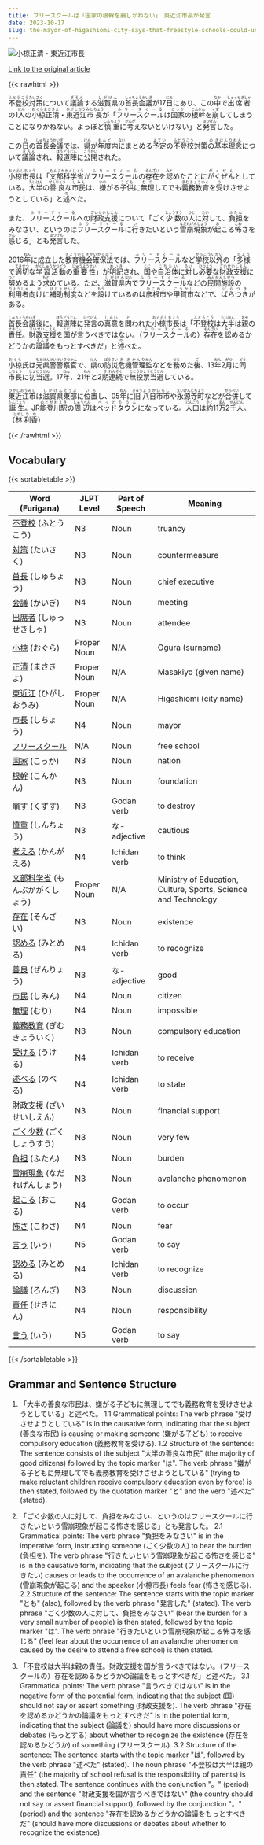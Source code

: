 ```yaml
---
title: フリースクールは「国家の根幹を崩しかねない」　東近江市長が発言
date: 2023-10-17
slug: the-mayor-of-higashiomi-city-says-that-freestyle-schools-could-undermine-the-foundation-of-the-nation
---
```


![小椋正清・東近江市長](https://www.asahicom.jp/imgopt/img/a52c54731f/comm_L/AS20231017002721.jpg "小椋正清・東近江市長")

[Link to the original article](https://asahi.com/articles/ASRBK6DD9RBKPTJB00C.html?iref=comtop_7_04)

{{< rawhtml >}}
<p><ruby>不登校<rt>ふとうこう</rt></ruby><ruby>対策<rt>たいさく</rt></ruby>について<ruby>議論<rt>ぎろん</rt></ruby>する<ruby>滋賀県<rt>しがけん</rt></ruby>の<ruby>首長会議<rt>しゅちょうかいぎ</rt></ruby>が17<ruby>日<rt>にち</rt></ruby>にあり、この<ruby>中<rt>なか</rt></ruby>で<ruby>出席者<rt>しゅっせきしゃ</rt></ruby>の1<ruby>人<rt>にん</rt></ruby>の<ruby>小椋正清<rt>おぐらまさきよ</rt></ruby>・<ruby>東近江市<rt>ひがしおうみし</rt></ruby><ruby>長<rt>ちょう</rt></ruby>が「<ruby>フリースクール<rt>ふりーすくーる</rt></ruby>は<ruby>国家<rt>こっか</rt></ruby>の<ruby>根幹<rt>こんかん</rt></ruby>を<ruby>崩<rt>くず</rt></ruby>してしまうことになりかねない。よっぽど<ruby>慎重<rt>しんちょう</rt></ruby>に<ruby>考<rt>かんが</rt></ruby>えないといけない」と<ruby>発言<rt>はつげん</rt></ruby>した。</p>

<p>この<ruby>日<rt>ひ</rt></ruby>の<ruby>首長会議<rt>しゅちょうかいぎ</rt></ruby>では、<ruby>県<rt>けん</rt></ruby>が<ruby>年度<rt>ねんど</rt></ruby>内<ruby>に<rt>ない</rt></ruby>まとめる<ruby>予定<rt>よてい</rt></ruby>の<ruby>不登校<rt>ふとうこう</rt></ruby>対策<ruby>の<rt>の</rt></ruby><ruby>基本理念<rt>きほんりねん</rt></ruby>について<ruby>議論<rt>ぎろん</rt></ruby>され、<ruby>報道陣<rt>ほうどうじん</rt></ruby>に<ruby>公開<rt>こうかい</rt></ruby>された。</p>

<p><ruby>小椋市長<rt>おぐらしちょう</rt></ruby>は「<ruby>文部科学省<rt>もんぶかがくしょう</rt></ruby>が<ruby>フリースクール<rt>ふりーすくーる</rt></ruby>の<ruby>存在<rt>そんざい</rt></ruby>を<ruby>認<rt>みと</rt></ruby>めたことに<ruby>がくぜん<rt>がくぜん</rt></ruby>としている。<ruby>大半<rt>たいはん</rt></ruby>の<ruby>善良<rt>ぜんりょう</rt></ruby>な<ruby>市民<rt>しみん</rt></ruby>は、<ruby>嫌<rt>いや</rt></ruby>がる<ruby>子供<rt>こども</rt></ruby>に<ruby>無理<rt>むり</rt></ruby>してでも<ruby>義務教育<rt>ぎむきょういく</rt></ruby>を<ruby>受<rt>う</rt></ruby>けさせようとしている」と<ruby>述<rt>の</rt></ruby>べた。</p>

<p>また、<ruby>フリースクール<rt>ふりーすくーる</rt></ruby>への<ruby>財政支援<rt>ざいせいしえん</rt></ruby>について「ごく<ruby>少数<rt>しょうすう</rt></ruby>の<ruby>人<rt>ひと</rt></ruby>に<ruby>対<rt>たい</rt></ruby>して、<ruby>負担<rt>ふたん</rt></ruby>をみなさい、というのは<ruby>フリースクール<rt>ふりーすくーる</rt></ruby>に<ruby>行<rt>い</rt></ruby>きたいという<ruby>雪崩現象<rt>なだれげんしょう</rt></ruby>が<ruby>起<rt>お</rt></ruby>こる<ruby>怖<rt>こわ</rt></ruby>さを<ruby>感<rt>かん</rt></ruby>じる」とも<ruby>発言<rt>はつげん</rt></ruby>した。</p>

<p>2016<ruby>年<rt>ねん</rt></ruby>に成立した<ruby>教育機会確保法<rt>きょういくきかいかくほう</rt></ruby>では、<ruby>フリースクール<rt>ふりーすくーる</rt></ruby>など<ruby>学校以外<rt>がっこういがい</rt></ruby>の「<ruby>多様<rt>たよう</rt></ruby>で<ruby>適切<rt>てきせつ</rt></ruby>な<ruby>学習活動<rt>がくしゅうかつどう</rt></ruby>の<ruby>重要性<rt>じゅうようせい</rt></ruby>」が<ruby>明記<rt>めいき</rt></ruby>され、<ruby>国<rt>くに</rt></ruby>や<ruby>自治体<rt>じちたい</rt></ruby>に<ruby>対<rt>たい</rt></ruby>し<ruby>必要<rt>ひつよう</rt></ruby>な<ruby>財政支援<rt>ざいせいしえん</rt></ruby>に<ruby>努<rt>つと</rt></ruby>めるよう<ruby>求<rt>もと</rt></ruby>めている。ただ、<ruby>滋賀県<rt>しがけん</rt></ruby><ruby>内<rt>ない</rt></ruby>で<ruby>フリースクール<rt>ふりーすくーる</rt></ruby>などの<ruby>民間施設<rt>みんかんしせつ</rt></ruby>の<ruby>利用者<rt>りようしゃ</rt></ruby>向<ruby>け<rt>け</rt></ruby>に<ruby>補助制度<rt>ほじょせいど</rt></ruby>などを<ruby>設<rt>もう</rt></ruby>けているのは<ruby>彦根市<rt>ひこねし</rt></ruby>や<ruby>甲賀市<rt>こうかし</rt></ruby>などで、<ruby>ばらつき<rt>ばらつき</rt></ruby>がある。</p>

<p><ruby>首長会議<rt>しゅちょうかいぎ</rt></ruby>後に、<ruby>報道陣<rt>ほうどうじん</rt></ruby>に<ruby>発言<rt>はつげん</rt></ruby>の<ruby>真意<rt>しんい</rt></ruby>を<ruby>問<rt>と</rt></ruby>われた<ruby>小椋市長<rt>おぐらしちょう</rt></ruby>は「<ruby>不登校<rt>ふとうこう</rt></ruby>は<ruby>大半<rt>たいはん</rt></ruby>は<ruby>親<rt>おや</rt></ruby>の<ruby>責任<rt>せきにん</rt></ruby>。<ruby>財政支援<rt>ざいせいしえん</rt></ruby>を<ruby>国<rt>くに</rt></ruby>が<ruby>言<rt>い</rt></ruby>うべきではない。（<ruby>フリースクール<rt>ふりーすくーる</rt></ruby>の）<ruby>存在<rt>そんざい</rt></ruby>を<ruby>認<rt>みと</rt></ruby>めるかどうかの<ruby>論議<rt>ろんぎ</rt></ruby>をもっとすべきだ」と<ruby>述<rt>の</rt></ruby>べた。</p>

<p><ruby>小椋<rt>おぐら</rt></ruby>氏は<ruby>元<rt>もと</rt></ruby><ruby>県警<rt>けんけい</rt></ruby><ruby>警察官<rt>けいさつかん</rt></ruby>で、<ruby>県<rt>けん</rt></ruby>の<ruby>防災<rt>ぼうさい</rt></ruby><ruby>危機<rt>きき</rt></ruby><ruby>管理<rt>かんり</rt></ruby><ruby>監<rt>かん</rt></ruby>などを<ruby>務<rt>つと</rt></ruby>めた<ruby>後<rt>ご</rt></ruby>、13<ruby>年<rt>ねん</rt></ruby>2<ruby>月<rt>がつ</rt></ruby>に<ruby>同<rt>どう</rt></ruby><ruby>市長<rt>しちょう</rt></ruby>に<ruby>初当選<rt>しょとうせん</rt></ruby>。17<ruby>年<rt>ねん</rt></ruby>、21<ruby>年<rt>ねん</rt></ruby>と2<ruby>期<rt>き</rt></ruby><ruby>連続<rt>れんぞく</rt></ruby>で<ruby>無投票<rt>むとうひょう</rt></ruby><ruby>当選<rt>とうせん</rt></ruby>している。</p>

<p><ruby>東近江市<rt>ひがしおうみし</rt></ruby>は<ruby>滋賀県<rt>しがけん</rt></ruby><ruby>東部<rt>とうぶ</rt></ruby>に<ruby>位置<rt>いち</rt></ruby>し、05<ruby>年<rt>ねん</rt></ruby>に<ruby>旧<rt>きゅう</rt></ruby><ruby>八日市市<rt>ようかいちし</rt></ruby>や<ruby>永源寺町<rt>えいげんじちょう</rt></ruby>などが<ruby>合併<rt>がっぺい</rt></ruby>して<ruby>誕生<rt>たんじょう</rt></ruby>。JR<ruby>能登川駅<rt>のとがわえき</rt></ruby>の<ruby>周辺<rt>しゅうへん</rt></ruby>は<ruby>ベッドタウン<rt>べっどたうん</rt></ruby>になっている。<ruby>人口<rt>じんこう</rt></ruby>は<ruby>約<rt>やく</rt></ruby>11<ruby>万<rt>まん</rt></ruby>2<ruby>千人<rt>せんにん</rt></ruby>。（<ruby>林<rt>はやし</rt></ruby><ruby>利香<rt>りか</rt></ruby>）</p>
{{< /rawhtml >}}

## Vocabulary


{{< sortabletable >}}

| Word (Furigana) | JLPT Level | Part of Speech | Meaning |
|-----------------|------------|----------------|---------|
|[不登校](https://jisho.org/search/%E4%B8%8D%E7%99%BB%E6%A0%A1) (ふとうこう)| N3 | Noun | truancy |
|[対策](https://jisho.org/search/%E5%AF%BE%E7%AD%96) (たいさく)| N3 | Noun | countermeasure |
|[首長](https://jisho.org/search/%E9%A6%96%E9%95%B7) (しゅちょう)| N3 | Noun | chief executive |
|[会議](https://jisho.org/search/%E4%BC%9A%E8%AD%B0) (かいぎ)| N4 | Noun | meeting |
|[出席者](https://jisho.org/search/%E5%87%BA%E5%B8%AD%E8%80%85) (しゅっせきしゃ)| N3 | Noun | attendee |
|[小椋](https://jisho.org/search/%E5%B0%8F%E6%A4%8B) (おぐら)| Proper Noun | N/A | Ogura (surname) |
|[正清](https://jisho.org/search/%E6%AD%A3%E6%B8%85) (まさきよ)| Proper Noun | N/A | Masakiyo (given name) |
|[東近江](https://jisho.org/search/%E6%9D%B1%E8%BF%91%E6%B1%9F) (ひがしおうみ)| Proper Noun | N/A | Higashiomi (city name) |
|[市長](https://jisho.org/search/%E5%B8%82%E9%95%B7) (しちょう)| N4 | Noun | mayor |
|[フリースクール](https://jisho.org/search/%E3%83%95%E3%83%AA%E3%83%BC%E3%82%B9%E3%82%AF%E3%83%BC%E3%83%AB)| N/A | Noun | free school |
|[国家](https://jisho.org/search/%E5%9B%BD%E5%AE%B6) (こっか)| N3 | Noun | nation |
|[根幹](https://jisho.org/search/%E6%A0%B9%E5%B9%B9) (こんかん)| N3 | Noun | foundation |
|[崩す](https://jisho.org/search/%E5%B4%A9%E3%81%99) (くずす)| N3 | Godan verb | to destroy |
|[慎重](https://jisho.org/search/%E6%85%8E%E9%87%8D) (しんちょう)| N3 | な-adjective | cautious |
|[考える](https://jisho.org/search/%E8%80%83%E3%81%88%E3%82%8B) (かんがえる)| N4 | Ichidan verb | to think |
|[文部科学省](https://jisho.org/search/%E6%96%87%E9%83%A8%E7%A7%91%E5%AD%A6%E7%9C%81) (もんぶかがくしょう)| Proper Noun | N/A | Ministry of Education, Culture, Sports, Science and Technology |
|[存在](https://jisho.org/search/%E5%AD%98%E5%9C%A8) (そんざい)| N3 | Noun | existence |
|[認める](https://jisho.org/search/%E8%AA%8D%E3%82%81%E3%82%8B) (みとめる)| N4 | Ichidan verb | to recognize |
|[善良](https://jisho.org/search/%E5%96%84%E8%89%AF) (ぜんりょう)| N3 | な-adjective | good |
|[市民](https://jisho.org/search/%E5%B8%82%E6%B0%91) (しみん)| N4 | Noun | citizen |
|[無理](https://jisho.org/search/%E7%84%A1%E7%90%86) (むり)| N4 | Noun | impossible |
|[義務教育](https://jisho.org/search/%E7%BE%A9%E5%8B%99%E6%95%99%E8%82%B2) (ぎむきょういく)| N3 | Noun | compulsory education |
|[受ける](https://jisho.org/search/%E5%8F%97%E3%81%91%E3%82%8B) (うける)| N4 | Ichidan verb | to receive |
|[述べる](https://jisho.org/search/%E8%BF%B0%E3%81%B9%E3%82%8B) (のべる)| N4 | Ichidan verb | to state |
|[財政支援](https://jisho.org/search/%E8%B2%A1%E6%94%BF%E6%94%AF%E6%8F%B4) (ざいせいしえん)| N3 | Noun | financial support |
|[ごく少数](https://jisho.org/search/%E3%81%94%E3%81%8F%E5%B0%91%E6%95%B0) (ごくしょうすう)| N3 | Noun | very few |
|[負担](https://jisho.org/search/%E8%B2%A0%E6%8B%85) (ふたん)| N3 | Noun | burden |
|[雪崩現象](https://jisho.org/search/%E9%9B%AA%E5%B4%A9%E7%8F%BE%E8%B1%A1) (なだれげんしょう)| N3 | Noun | avalanche phenomenon |
|[起こる](https://jisho.org/search/%E8%B5%B7%E3%81%93%E3%82%8B) (おこる)| N4 | Godan verb | to occur |
|[怖さ](https://jisho.org/search/%E6%80%96%E3%81%95) (こわさ)| N4 | Noun | fear |
|[言う](https://jisho.org/search/%E8%A8%80%E3%81%86) (いう)| N5 | Godan verb | to say |
|[認める](https://jisho.org/search/%E8%AA%8D%E3%82%81%E3%82%8B) (みとめる)| N4 | Ichidan verb | to recognize |
|[論議](https://jisho.org/search/%E8%AB%96%E8%AD%B0) (ろんぎ)| N3 | Noun | discussion |
|[責任](https://jisho.org/search/%E8%B2%AC%E4%BB%BB) (せきにん)| N4 | Noun | responsibility |
|[言う](https://jisho.org/search/%E8%A8%80%E3%81%86) (いう)| N5 | Godan verb | to say |

{{< /sortabletable >}}


## Grammar and Sentence Structure

1. 「大半の善良な市民は、嫌がる子どもに無理してでも義務教育を受けさせようとしている」と述べた。
1.1 Grammatical points: The verb phrase "受けさせようとしている" is in the causative form, indicating that the subject (善良な市民) is causing or making someone (嫌がる子ども) to receive compulsory education (義務教育を受ける).
1.2 Structure of the sentence: The sentence consists of the subject "大半の善良な市民" (the majority of good citizens) followed by the topic marker "は". The verb phrase "嫌がる子どもに無理してでも義務教育を受けさせようとしている" (trying to make reluctant children receive compulsory education even by force) is then stated, followed by the quotation marker "と" and the verb "述べた" (stated).

2. 「ごく少数の人に対して、負担をみなさい、というのはフリースクールに行きたいという雪崩現象が起こる怖さを感じる」とも発言した。
2.1 Grammatical points: The verb phrase "負担をみなさい" is in the imperative form, instructing someone (ごく少数の人) to bear the burden (負担を). The verb phrase "行きたいという雪崩現象が起こる怖さを感じる" is in the causative form, indicating that the subject (フリースクールに行きたい) causes or leads to the occurrence of an avalanche phenomenon (雪崩現象が起こる) and the speaker (小椋市長) feels fear (怖さを感じる).
2.2 Structure of the sentence: The sentence starts with the topic marker "とも" (also), followed by the verb phrase "発言した" (stated). The verb phrase "ごく少数の人に対して、負担をみなさい" (bear the burden for a very small number of people) is then stated, followed by the topic marker "は". The verb phrase "行きたいという雪崩現象が起こる怖さを感じる" (feel fear about the occurrence of an avalanche phenomenon caused by the desire to attend a free school) is then stated.

3. 「不登校は大半は親の責任。財政支援を国が言うべきではない。（フリースクールの）存在を認めるかどうかの論議をもっとすべきだ」と述べた。
3.1 Grammatical points: The verb phrase "言うべきではない" is in the negative form of the potential form, indicating that the subject (国) should not say or assert something (財政支援を). The verb phrase "存在を認めるかどうかの論議をもっとすべきだ" is in the potential form, indicating that the subject (論議を) should have more discussions or debates (もっとする) about whether to recognize the existence (存在を認めるかどうか) of something (フリースクール).
3.2 Structure of the sentence: The sentence starts with the topic marker "は", followed by the verb phrase "述べた" (stated). The noun phrase "不登校は大半は親の責任" (the majority of school refusal is the responsibility of parents) is then stated. The sentence continues with the conjunction "。" (period) and the sentence "財政支援を国が言うべきではない" (the country should not say or assert financial support), followed by the conjunction "。" (period) and the sentence "存在を認めるかどうかの論議をもっとすべきだ" (should have more discussions or debates about whether to recognize the existence).